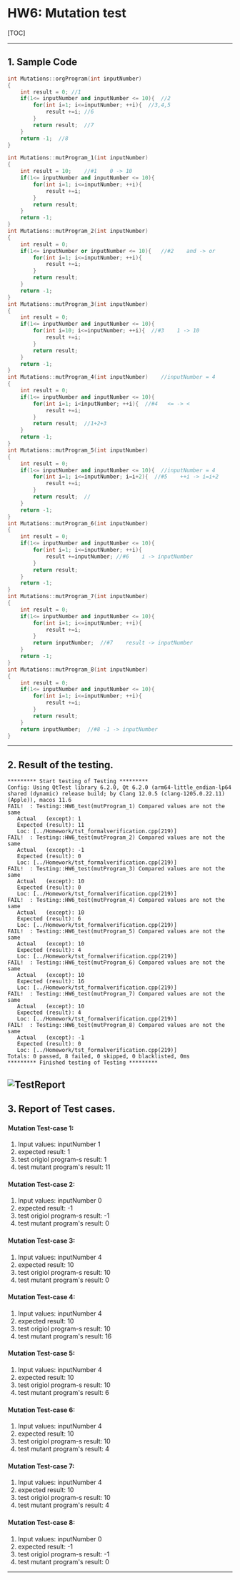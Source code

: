 <h1>HW6: Mutation test </h1> 	

[TOC]

---
## 1. Sample Code
```c++
int Mutations::orgProgram(int inputNumber)
{
    int result = 0; //1
    if(1<= inputNumber and inputNumber <= 10){  //2
        for(int i=1; i<=inputNumber; ++i){  //3,4,5
            result +=i; //6
        }
        return result;  //7
    }
    return -1;  //8
}

int Mutations::mutProgram_1(int inputNumber)
{
    int result = 10;    //#1    0 -> 10
    if(1<= inputNumber and inputNumber <= 10){
        for(int i=1; i<=inputNumber; ++i){
            result +=i;
        }
        return result;
    }
    return -1;
}
int Mutations::mutProgram_2(int inputNumber)
{
    int result = 0;
    if(1<= inputNumber or inputNumber <= 10){   //#2    and -> or
        for(int i=1; i<=inputNumber; ++i){
            result +=i;
        }
        return result;
    }
    return -1;
}
int Mutations::mutProgram_3(int inputNumber)
{
    int result = 0;
    if(1<= inputNumber and inputNumber <= 10){
        for(int i=10; i<=inputNumber; ++i){  //#3    1 -> 10
            result +=i;
        }
        return result;
    }
    return -1;
}
int Mutations::mutProgram_4(int inputNumber)    //inputNumber = 4
{
    int result = 0;
    if(1<= inputNumber and inputNumber <= 10){
        for(int i=1; i<inputNumber; ++i){  //#4   <= -> <
            result +=i;
        }
        return result;  //1+2+3
    }
    return -1;
}
int Mutations::mutProgram_5(int inputNumber)
{
    int result = 0;
    if(1<= inputNumber and inputNumber <= 10){  //inputNumber = 4
        for(int i=1; i<=inputNumber; i=i+2){  //#5    ++i -> i=i+2
            result +=i;
        }
        return result;  //
    }
    return -1;
}
int Mutations::mutProgram_6(int inputNumber)
{
    int result = 0;
    if(1<= inputNumber and inputNumber <= 10){
        for(int i=1; i<=inputNumber; ++i){
            result +=inputNumber; //#6    i -> inputNumber
        }
        return result;
    }
    return -1;
}
int Mutations::mutProgram_7(int inputNumber)
{
    int result = 0;
    if(1<= inputNumber and inputNumber <= 10){
        for(int i=1; i<=inputNumber; ++i){
            result +=i;
        }
        return inputNumber;  //#7    result -> inputNumber
    }
    return -1;
}
int Mutations::mutProgram_8(int inputNumber)
{
    int result = 0;
    if(1<= inputNumber and inputNumber <= 10){
        for(int i=1; i<=inputNumber; ++i){
            result +=i;
        }
        return result;
    }
    return inputNumber;  //#8 -1 -> inputNumber
}
```

---

## 2. Result of the testing.
```
********* Start testing of Testing *********
Config: Using QtTest library 6.2.0, Qt 6.2.0 (arm64-little_endian-lp64 shared (dynamic) release build; by Clang 12.0.5 (clang-1205.0.22.11) (Apple)), macos 11.6
FAIL!  : Testing::HW6_test(mutProgram_1) Compared values are not the same
   Actual   (except): 1
   Expected (result): 11
   Loc: [../Homework/tst_formalverification.cpp(219)]
FAIL!  : Testing::HW6_test(mutProgram_2) Compared values are not the same
   Actual   (except): -1
   Expected (result): 0
   Loc: [../Homework/tst_formalverification.cpp(219)]
FAIL!  : Testing::HW6_test(mutProgram_3) Compared values are not the same
   Actual   (except): 10
   Expected (result): 0
   Loc: [../Homework/tst_formalverification.cpp(219)]
FAIL!  : Testing::HW6_test(mutProgram_4) Compared values are not the same
   Actual   (except): 10
   Expected (result): 6
   Loc: [../Homework/tst_formalverification.cpp(219)]
FAIL!  : Testing::HW6_test(mutProgram_5) Compared values are not the same
   Actual   (except): 10
   Expected (result): 4
   Loc: [../Homework/tst_formalverification.cpp(219)]
FAIL!  : Testing::HW6_test(mutProgram_6) Compared values are not the same
   Actual   (except): 10
   Expected (result): 16
   Loc: [../Homework/tst_formalverification.cpp(219)]
FAIL!  : Testing::HW6_test(mutProgram_7) Compared values are not the same
   Actual   (except): 10
   Expected (result): 4
   Loc: [../Homework/tst_formalverification.cpp(219)]
FAIL!  : Testing::HW6_test(mutProgram_8) Compared values are not the same
   Actual   (except): -1
   Expected (result): 0
   Loc: [../Homework/tst_formalverification.cpp(219)]
Totals: 0 passed, 8 failed, 0 skipped, 0 blacklisted, 0ms
********* Finished testing of Testing *********
```
 ![TestReport](pics/TestReport.png)
---

## 3. Report of Test cases.
#### **Ｍutation Test-case 1:**
1. Input values: inputNumber 1
2. expected result: 1
3. test origiol program-s result: 1
4. test mutant program's result: 11
#### **Ｍutation Test-case 2:**
1. Input values: inputNumber 0
2. expected result: -1
33. test origiol program-s result: -1
4. test mutant program's result: 0
#### **Ｍutation Test-case 3:**
1. Input values: inputNumber 4
2. expected result: 10
3. test origiol program-s result: 10
4. test mutant program's result: 0
#### **Ｍutation Test-case 4:**
1. Input values: inputNumber 4
2. expected result: 10
3. test origiol program-s result: 10
4. test mutant program's result: 16
#### **Ｍutation Test-case 5:**
1. Input values: inputNumber 4
2. expected result: 10
3. test origiol program-s result: 10
4. test mutant program's result: 6
#### **Ｍutation Test-case 6:**
1. Input values: inputNumber 4
2. expected result: 10
3. test origiol program-s result: 10
4. test mutant program's result: 4
#### **Ｍutation Test-case 7:**
1. Input values: inputNumber 4
2. expected result: 10
3. test origiol program-s result: 10
4. test mutant program's result: 4
#### **Ｍutation Test-case 8:**
1. Input values: inputNumber 0
2. expected result: -1
3. test origiol program-s result: -1
4. test mutant program's result: 0

---